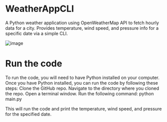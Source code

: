 # WeatherAppCLI
A Python weather application using OpenWeatherMap API to fetch hourly data for a city. Provides temperature, wind speed, and pressure info for a specific date via a simple CLI.

![image](https://github.com/Riyazahamed2003/WeatherAppCLI/assets/118614045/30d623fd-776f-475a-bb41-9a11fd65ace6)

# Run the code

To run the code, you will need to have Python installed on your computer. Once you have Python installed, you can run the code by following these steps:
Clone the GitHub repo.
Navigate to the directory where you cloned the repo.
Open a terminal window.
Run the following command:
python main.py

This will run the code and print the temperature, wind speed, and pressure for the specified date.
